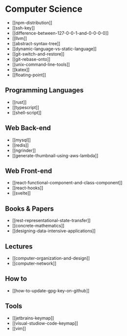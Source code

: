 # Computer Science

* [[npm-distribution]]
* [[ssh-key]]
* [[difference-between-127-0-0-1-and-0-0-0-0]]
* [[llvm]]
* [[abstract-syntax-tree]]
* [[dynamic-language-vs-static-language]]
* [[git-switch-and-restore]]
* [[git-rebase-onto]]
* [[unix-command-line-tools]]
* [[katex]]
* [[floating-point]]

## Programming Languages

* [[rust]]
* [[typescript]]
* [[shell-script]]

## Web Back-end

* [[mysql]]
* [[redis]]
* [[ngrinder]]
* [[generate-thumbnail-using-aws-lambda]]

## Web Front-end

* [[react-functional-component-and-class-component]]
* [[react-hooks]]
* [[svelte]]

## Books & Papers

* [[rest-representational-state-transfer]]
* [[concrete-mathematics]]
* [[designing-data-intensive-applications]]

## Lectures

* [[computer-organization-and-design]]
* [[computer-network]]

## How to

* [[how-to-update-gpg-key-on-github]]

## Tools

* [[jetbrains-keymap]]
* [[visual-studiow-code-keymap]]
* [[vim]]
